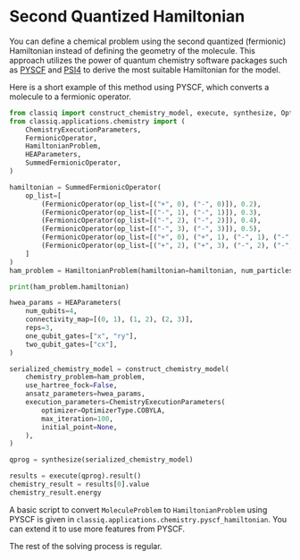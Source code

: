 # Second Quantized Hamiltonian

You can define a chemical problem using the second quantized (fermionic) Hamiltonian
instead of defining the geometry of the molecule.
This approach utilizes the power of quantum chemistry software packages such
as [PYSCF](http://pyscf.org/) and [PSI4](http://psicode.org/) to derive the
most suitable Hamiltonian for the model.

Here is a short example of this method using PYSCF, which converts a molecule to a fermionic operator.

```python
from classiq import construct_chemistry_model, execute, synthesize, OptimizerType
from classiq.applications.chemistry import (
    ChemistryExecutionParameters,
    FermionicOperator,
    HamiltonianProblem,
    HEAParameters,
    SummedFermionicOperator,
)

hamiltonian = SummedFermionicOperator(
    op_list=[
        (FermionicOperator(op_list=[("+", 0), ("-", 0)]), 0.2),
        (FermionicOperator(op_list=[("-", 1), ("-", 1)]), 0.3),
        (FermionicOperator(op_list=[("-", 2), ("-", 2)]), 0.4),
        (FermionicOperator(op_list=[("-", 3), ("-", 3)]), 0.5),
        (FermionicOperator(op_list=[("+", 0), ("+", 1), ("-", 1), ("-", 0)]), -0.1),
        (FermionicOperator(op_list=[("+", 2), ("+", 3), ("-", 2), ("-", 3)]), -0.3),
    ]
)
ham_problem = HamiltonianProblem(hamiltonian=hamiltonian, num_particles=[1, 1])

print(ham_problem.hamiltonian)

hwea_params = HEAParameters(
    num_qubits=4,
    connectivity_map=[(0, 1), (1, 2), (2, 3)],
    reps=3,
    one_qubit_gates=["x", "ry"],
    two_qubit_gates=["cx"],
)

serialized_chemistry_model = construct_chemistry_model(
    chemistry_problem=ham_problem,
    use_hartree_fock=False,
    ansatz_parameters=hwea_params,
    execution_parameters=ChemistryExecutionParameters(
        optimizer=OptimizerType.COBYLA,
        max_iteration=100,
        initial_point=None,
    ),
)

qprog = synthesize(serialized_chemistry_model)

results = execute(qprog).result()
chemistry_result = results[0].value
chemistry_result.energy
```

A basic script to convert `MoleculeProblem` to `HamiltonianProblem` using PYSCF is
given in `classiq.applications.chemistry.pyscf_hamiltonian`.
You can extend it to use more features from PYSCF.

The rest of the solving process is regular.
